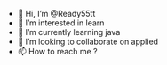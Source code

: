 - 👋 Hi, I’m @Ready55tt
- 👀 I’m interested in learn
- 🌱 I’m currently learning java
- 💞️ I’m looking to collaborate on applied
- 📫 How to reach me ?

<!---
Ready55tt/Ready55tt is a ✨ special ✨ repository because its `README.md` (this file) appears on your GitHub profile.
You can click the Preview link to take a look at your changes.
--->
